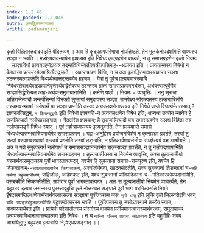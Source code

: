 ```yaml
---
index: 1.2.46
index_padded: 1.2.046
sutra: कृत्तद्धितसमासाश्च
vritti: padamanjari

---
```

कृतो विहितास्तदादय इति वेदितव्यम् । अत्र हि कृद्ग्रहणपरिभाषा नोपतिष्ठते, तेन मूलकेनोपदंशमिति वाक्यस्य सञ्ज्ञा न भवति । मध्येऽपवादन्यायेन ह्यप्रत्यय इति निषेधः कृद्ग्रहणेन बाध्यते, न तु समासग्रहणेन कृतो नियमः । सञ्ज्ञाविधौ प्रत्ययग्रहणेऽप्यत्र तदन्तविधिर्भवतीत्यत्रीपपत्तिमाह--अप्रत्यय इति । प्रत्ययान्तस्य निषेधो न केवलस्य प्रत्ययस्येत्याश्रित्यैतदुच्यते । अप्राप्तप्रापणं विधिः, न च तदा कृत्तद्धितमात्रस्याप्राप्ता सञ्ज्ञा तदन्तस्यत्वप्राप्तेति विध्यर्थत्वात्तदन्तस्यैव ग्रहणम् । येषां तु पूर्वत्र प्रत्ययमात्रस्यापि निषेधस्तेषामर्थवद्ग्रहणानेवृत्तेरर्थवद्विशेषस्य तदन्तस्य ग्रहणं समासग्रहणमनर्थकम्, अर्थवत्त्वात्पूर्वेणैव सञ्ज्ञासिद्धेरित्यत आह-अर्थवत्समुदायानामिति । कर्मणि षष्ठी । नियमः = व्यावृत्तिः । ननु सुराजा अतिराजेत्यादौ अन्तर्वत्तिन्यां विभक्तौ लुप्तायां समुदायस्य सञ्ज्ञा, तामपेक्ष्य सोरुत्पन्नस्य हल्ङ्यादिलोपे तस्यामवस्थायां नलोपार्थं या सञ्ज्ञा प्राप्नोति तस्याः प्रत्ययलक्षणेनाप्रत्यय इति निषेधे प्राप्ते विध्यर्थमेतत्स्यात् ? ज्ञापकात्सिद्धम्, `न ङिसम्बुद्ध्योः` इति निषेधो ज्ञापयति-न प्रत्ययलक्षणेन निषेध इति; अन्यथा उक्तेन न्यायेन हे राजन्नित्यादौ नलोपप्रसङ्गात् । नैतदस्ति ज्ञापकम्; है सुराजन्नित्यादौ यत्र समासग्रहणेन सञ्ज्ञा विहिता तत्र नलोपप्रसङ्गे निषेधः स्याद् । एवं तर्ह्यत्राप्यप्रत्यय इत्यनुवर्त्तते, तेन प्रत्ययान्ते समासे विध्यर्थत्वासम्भवान्नियमार्थमेव समासग्रहणम् ।
यद्वा-अनुद्दिश्य प्रयोजनविशेषं न कृत्सञ्ज्ञा प्रवर्तते, तस्यां तु सत्यां यस्यामवस्थायां यत्कार्यं प्राप्नोति तस्यां तद्भवति, न प्रतिकार्यमावर्त्तनीया सञ्ज्ञेत्ययं पक्ष आश्रीयते । अत्र च पक्षे सुबुत्पत्त्यर्थं नलोपार्थं च समाससञ्ज्ञानन्तरमेव सकृत्सञ्ज्ञा प्रवर्त्तते, न तु नलोपदशायामिति विध्यर्थत्वासम्भवान्नियमार्थमेव समासग्रहणम् । तुल्यजातीयस्य च नियमेन व्यावृत्तिः, कश्च तुल्यजातीयो यस्यार्थवत्समुदायस्य पूर्वो भागस्तावत्पदम्, यश्चैव हि सुबन्तानां समासः-राजपुरुष इति, यश्चैव हि तिङन्तानाम्--`आख्यतमाख्यातेन क्रियासातत्ये`, अश्नीतपिबता, खादतमोदतेति, यश्च सुबन्तानां तिङन्तानां च-`जहि कर्मणा बहुलमाभीक्ष्ण्ये`, जहिजोडः, जहिशकट इति, यश्च सुबन्तानां प्रातिपदिकानां च--गतिकारकोपपदानामिति, वस्त्रक्रीति निष्कक्रीतीति, सर्वत्रात्र पूर्वो भागस्तावत्पदम् । अतः स तुल्यजातीयो नियमेन व्यावर्त्यते, तेन बहुपटव इत्यत्र जसन्तस्य पुरस्ताद्वहुचि कृते नोत्तरत्रत सङ्घाते पूर्वो भागः पदमित्यसति नियमे ईषदसमाप्तिलक्षणेनार्थेनार्थवत्त्वात्सत्यां सञ्ज्ञायां पूर्वोत्पन्नस्य जसः `सुपो धातु` इति लुकि कृते चित्स्वरोऽपि भवन् `चतिः सप्रकृतेर्बहुजकजर्थमिति` पटुशब्दोकारस्य भवति । पूर्वोत्पन्नस्य तु जसोऽवस्थाने तस्यैव स्यात् । वाक्यस्यार्थवत इति । प्रत्येकं पदैरप्रतीतस्य संसर्गस्य वाक्येन प्रतीयमानत्वात्तस्यार्थवत्त्वम्, समुदायाच्च प्रत्ययस्याविधानान्नास्त्यप्रत्यय इति निषेधः । न च `नास्ति यस्मिन् प्रत्ययः सोऽप्रत्ययः` इति बहुव्रीहिः शक्य आश्रयितुम्; बहुपटव इत्यत्रापि नि,#एधप्रसङ्गात् ।।